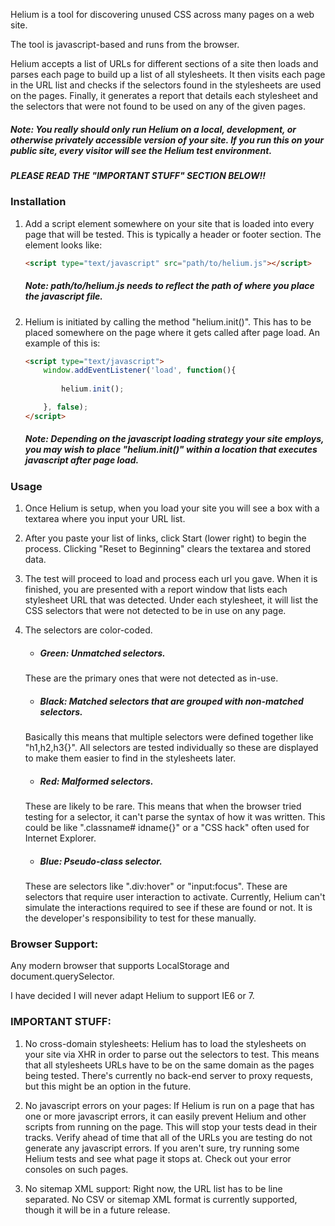 Helium is a tool for discovering unused CSS across many pages on a web site.

The tool is javascript-based and runs from the browser.

Helium accepts a list of URLs for different sections of a site then loads and parses each page to build up a list of all stylesheets. It then visits each page in the URL list and checks if the selectors found in the stylesheets are used on the pages. Finally, it generates a report that details each stylesheet and the selectors that were not found to be used on any of the given pages.


##### Note: You really should only run Helium on a local, development, or otherwise privately accessible version of your site. If you run this on your public site, every visitor will see the Helium test environment.

#####  PLEASE READ THE "IMPORTANT STUFF" SECTION BELOW!!

### Installation

1. Add a script element somewhere on your site that is loaded into every page that will be tested. This is typically a header or footer section. The element looks like:

	```html
	<script type="text/javascript" src="path/to/helium.js"></script>
	```
	##### Note: path/to/helium.js needs to reflect the path of where you place the javascript file.

2. Helium is initiated by calling the method "helium.init()". This has to be placed somewhere on the page where it gets called after page load. An example of this is:

	```html
	<script type="text/javascript">
		window.addEventListener('load', function(){
			
			helium.init();
	
		}, false);
	</script>
	```
	##### Note: Depending on the javascript loading strategy your site employs, you may wish to place "helium.init()" within a location that executes javascript after page load.


### Usage

1. Once Helium is setup, when you load your site you will see a box with a textarea where you input your URL list.

2. After you paste your list of links, click Start (lower right) to begin the process. Clicking "Reset to Beginning" clears the textarea and stored data.

3. The test will proceed to load and process each url you gave. When it is finished, you are presented with a report window that lists each stylesheet URL that was detected. Under each stylesheet, it will list the CSS selectors that were not detected to be in use on any page. 

4. The selectors are color-coded. 

   * ##### Green: Unmatched selectors. 
   	These are the primary ones that were not detected as in-use.

   * ##### Black: Matched selectors that are grouped with non-matched selectors. 
   	Basically this means that multiple selectors were defined together like "h1,h2,h3{}". All selectors are tested individually so these are displayed to make them easier to find in the stylesheets later.

   * ##### Red: Malformed selectors. 
   	These are likely to be rare. This means that when the browser tried testing for a selector, it can't parse the syntax of how it was written. This could be like ".classname# idname{}" or a "CSS hack" often used for Internet Explorer.

   * ##### Blue: Pseudo-class selector. 
  	These are selectors like ".div:hover" or "input:focus". These are selectors that require user interaction to activate. Currently, Helium can't simulate the interactions required to see if these are found or not. It is the developer's responsibility to test for these manually.

### Browser Support:

Any modern browser that supports LocalStorage and document.querySelector.

I have decided I will never adapt Helium to support IE6 or 7.

### IMPORTANT STUFF:
1. No cross-domain stylesheets: Helium has to load the stylesheets on your site via XHR in order to parse out the selectors to test. This means that all stylesheets URLs have to be on the same domain as the pages being tested. There's currently no back-end server to proxy requests, but this might be an option in the future.

2. No javascript errors on your pages: If Helium is run on a page that has one or more javascript errors, it can easily prevent Helium and other scripts from running on the page. This will stop your tests dead in their tracks. Verify ahead of time that all of the URLs you are testing do not generate any javascript errors. If you aren't sure, try running some Helium tests and see what page it stops at. Check out your error consoles on such pages.

3. No sitemap XML support: Right now, the URL list has to be line separated. No CSV or sitemap XML format is currently supported, though it will be in a future release.




